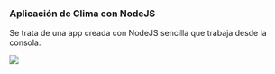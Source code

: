 ### Aplicación de Clima con NodeJS
Se trata de una app creada con NodeJS sencilla que trabaja desde la consola.

![](https://soriacarlos.com/proyectos-varios/img/Node-App-Clima.gif)